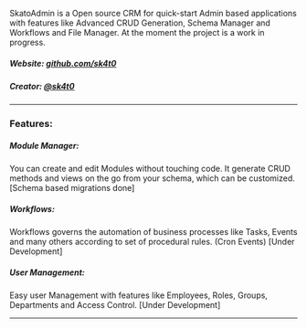 

SkatoAdmin is a Open source CRM for quick-start Admin based applications with features like Advanced CRUD Generation, Schema Manager and Workflows and File Manager. At the moment the project is a work in progress.
##### Website: [github.com/sk4t0](http://github.com/sk4t0)
##### Creator: [@sk4t0](https://github.com/sk4t0)
--------

### Features:
##### Module Manager:
You can create and edit Modules without touching code. It generate CRUD methods and views on the go from your schema, which can be customized. [Schema based migrations done]

##### Workflows:
Workflows governs the automation of business processes like Tasks, Events and many others according to set of procedural rules. (Cron Events) [Under Development]

##### User Management:
Easy user Management with features like Employees, Roles, Groups, Departments and Access Control. [Under Development]

--------

